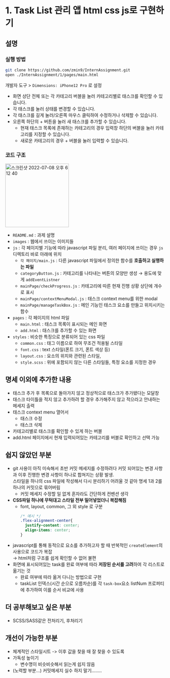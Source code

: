 # 1. Task List 관리 앱 html css js로 구현하기

## 설명
### 실행 방법
```bash
git clone https://github.com/zmin9/InternAssignment.git
open ./InternAssignment/1/pages/main.html
```
개발자 도구 > `Dimensions: iPhone12 Pro` 로 설정

* 화면 상단 전체 또는 각 카테고리 버블을 눌러 카테고리별로 태스크를 확인할 수 있습니다.
* 각 태스크를 눌러 상태를 변경할 수 있습니다.
* 각 태스크를 길게 눌러/오른쪽 마우스 클릭하여 수정하거나 삭제할 수 있습니다.
* 오른쪽 하단의 + 버튼을 눌러 새 태스크를 추가할 수 있습니다.
  * 현재 태스크 목록에 존재하는 카테고리의 경우 입력창 하단의 버블을 눌러 카테고리를 지정할 수 있습니다.
  * 새로운 카테고리의 경우 + 버블을 눌러 입력할 수 있습니다.

### 코드 구조
<img width="200" alt="스크린샷 2022-07-08 오후 6 12 40" src="https://user-images.githubusercontent.com/60884877/177959440-55fd0c22-03a9-48c2-b675-037b2d88631c.png">

* `README.md` : 과제 설명
* `images` : 웹에서 쓰이는 이미지들
* `js` : 각 페이지별 기능에 따라 javascript 파일 분리, 여러 페이지에 쓰이는 경우 `js`디렉토리 바로 아래에 위치
  * `각 페이지/main.js` : 다른 javascript 파일에서 정의한 함수를 **호출하고 실행하는 파일**
  * `categoryButton.js` : 카테고리를 나타내는 버튼의 모양만 생성 → 용도에 맞게 `addEventListner`
  * `mainPage/checkProgress.js` : 카테고리에 따른 현재 진행 상황 상단에 개수로 표시
  * `mainPage/contextMenuModal.js` : 태스크 context menu를 위한 modal
  * `mainPage/manageTaskBox.js` : 메인 기능인 태스크 요소를 만들고 위치시키는 함수
* `pages` : 각 페이지의 html 파일
  * `main.html` : 태스크 목록이 표시되는 메인 화면
  * `add.html` : 태스크를 추가할 수 있는 화면
* `styles` : 비슷한 특징으로 분류되어 있는 css 파일
  * `common.css` : 태그 이름으로 하여 무조건 적용될 스타일
  * `font.css` : text 스타일(폰트 크기, 폰트 색상 등)
  * `layout.css` : 요소의 위치와 관련된 스타일, 
  * `style.scss` : 위에 포함되지 않는 다른 스타일들, 특정 요소를 지정한 경우



  
## 명세 이외에 추가한 내용
* 태스크 추가 후 목록으로 돌아가지 않고 정상적으로 태스크가 추가됐다는 모달창
* 태스크 타이틀을 적지 않고 추가하려 할 경우 추가해주지 않고 적으라고 안내하는 메세지 출력
* 태스크 context menu 열어서
  * 태스크 수정
  * 태스크 삭제
* 카테고리별로 태스크를 확인할 수 있게 하는 버블
* add.html 페이지에서 현재 입력되어있는 카테고리를 버블로 확인하고 선택 가능

## 쉽지 않았던 부분
* git 사용이 아직 미숙해서 초반 커밋 메세지를 수정하려다 커밋 되어있는 변경 사항과 이후 진행한 변경 사항이 하나로 합쳐지는 상황 발생.
<br>스타일을 하나의 css 파일에 작성해서 다시 분리하기 어려울 것 같아 명세 1과 2를 하나의 커밋으로 묶어버림
  * 커밋 메세지 수정할 일 없게 혼자라도 간단하게 컨벤션 생각
* **CSS파일 하나에 무턱대고 스타일 전부 밀어넣었더니 복잡해짐**
  * font, layout, common, 그 외 style 로 구분
    ```css
    /* 예시 */
    .flex-alignment-center{
      justify-content: center;
      align-items: center; 
    }
    ```
* javascript를 통해 동적으로 요소를 추가하고자 할 때 반복적인 `createElement`의 사용으로 코드가 복잡<br> → html처럼 구조를 쉽게 확인할 수 없어 불편
* 화면에 표시되어있는 task를 완료 여부에 따라 **저장된 순서를 고려**하여 각 리스트로 옮기는 것
  * 완료 여부에 따라 옮겨 다니는 방법으로 구현
  * taskList 인덱스(시간 순으로 오름차순)를 각 `task-box`요소 listNum 프로퍼티에 추가하여 이를 순서 비교에 사용

## 더 공부해보고 싶은 부분
* SCSS/SASS같은 전처리기, 후처리기


## 개선이 가능한 부분
* 체계적인 스타일시트 -> 이후 값을 찾을 때 잘 찾을 수 있도록
* 가독성 높이기
  * 변수명이 비슷비슷해서 읽는게 쉽지 않음
* (노력할 부분...) 커밋메세지 실수 하지 말기........
